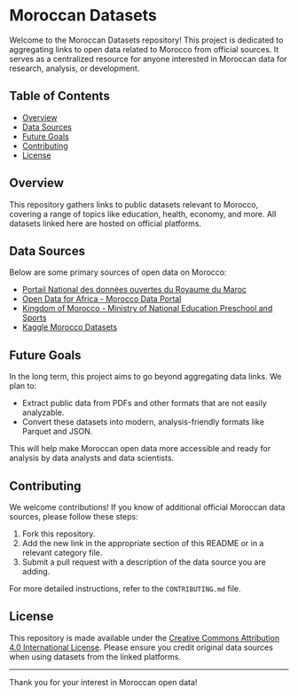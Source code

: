 # Moroccan Datasets

Welcome to the Moroccan Datasets repository! This project is dedicated to aggregating links to open data related to Morocco from official sources. It serves as a centralized resource for anyone interested in Moroccan data for research, analysis, or development.

## Table of Contents
- [Overview](#overview)
- [Data Sources](#data-sources)
- [Future Goals](#future-goals)
- [Contributing](#contributing)
- [License](#license)

## Overview
This repository gathers links to public datasets relevant to Morocco, covering a range of topics like education, health, economy, and more. All datasets linked here are hosted on official platforms.

## Data Sources
Below are some primary sources of open data on Morocco:
- [Portail National des données ouvertes du Royaume du Maroc](https://www.data.gov.ma/)
- [Open Data for Africa - Morocco Data Portal](https://morocco.opendataforafrica.org/)
- [Kingdom of Morocco - Ministry of National Education Preschool and Sports](https://www.men.gov.ma/en/OData/Pages/default.aspx)
- [Kaggle Morocco Datasets](https://www.kaggle.com/search?q=Morocco+in%3Adatasets)

## Future Goals
In the long term, this project aims to go beyond aggregating data links. We plan to:
- Extract public data from PDFs and other formats that are not easily analyzable.
- Convert these datasets into modern, analysis-friendly formats like Parquet and JSON.
  
This will help make Moroccan open data more accessible and ready for analysis by data analysts and data scientists.

## Contributing
We welcome contributions! If you know of additional official Moroccan data sources, please follow these steps:
1. Fork this repository.
2. Add the new link in the appropriate section of this README or in a relevant category file.
3. Submit a pull request with a description of the data source you are adding.

For more detailed instructions, refer to the `CONTRIBUTING.md` file.

## License
This repository is made available under the [Creative Commons Attribution 4.0 International License](https://creativecommons.org/licenses/by/4.0/). Please ensure you credit original data sources when using datasets from the linked platforms.

---

Thank you for your interest in Moroccan open data!
